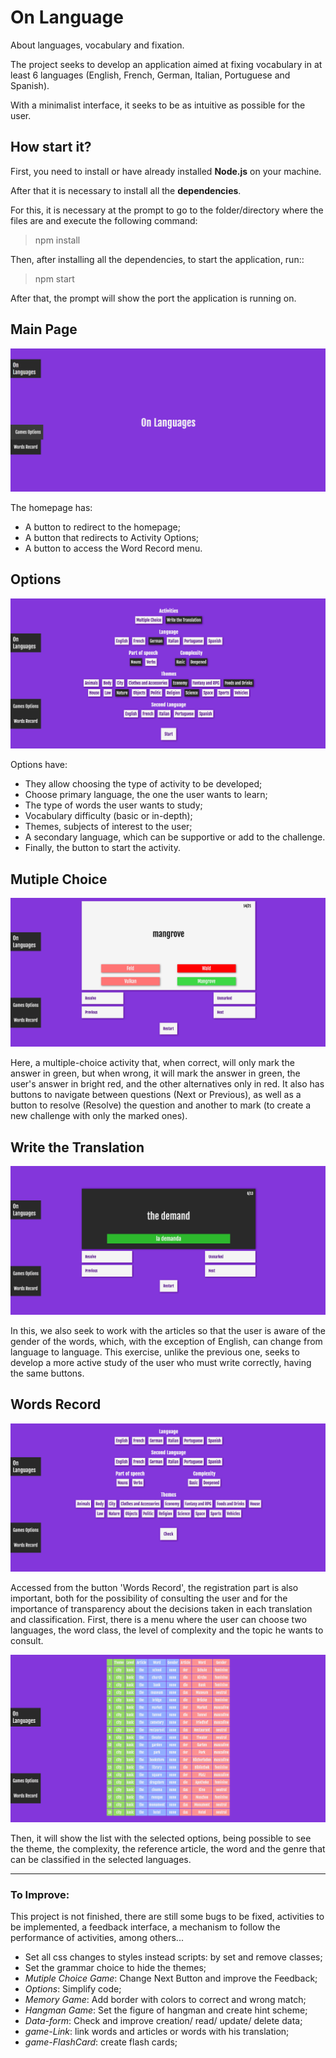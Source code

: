 # On Language

About languages, vocabulary and fixation.

The project seeks to develop an application aimed at fixing vocabulary in at least 6 languages (English, French, German, Italian, Portuguese and Spanish).

With a minimalist interface, it seeks to be as intuitive as possible for the user.


## How start it?

First, you need to install or have already installed **Node.js** on your machine.

After that it is necessary to install all the **dependencies**.

For this, it is necessary at the prompt to go to the folder/directory where the files are and execute the following command:
> npm install

Then, after installing all the dependencies, to start the application, run::
> npm start

After that, the prompt will show the port the application is running on.


## Main Page

![My Image](images/onlanguages_main.png)

The homepage has:
* A button to redirect to the homepage;
* A button that redirects to Activity Options;
* A button to access the Word Record menu.

## Options

![My Image](images/onlanguages_options.png)

Options have:
* They allow choosing the type of activity to be developed;
* Choose primary language, the one the user wants to learn;
* The type of words the user wants to study;
* Vocabulary difficulty (basic or in-depth);
* Themes, subjects of interest to the user;
* A secondary language, which can be supportive or add to the challenge.
* Finally, the button to start the activity.

## Mutiple Choice

![My Image](images/onlanguages_mmultiple_choices.png)

Here, a multiple-choice activity that, when correct, will only mark the answer in green, but when wrong, it will mark the answer in green, the user's answer in bright red, and the other alternatives only in red.
It also has buttons to navigate between questions (Next or Previous), as well as a button to resolve (Resolve) the question and another to mark (to create a new challenge with only the marked ones).

## Write the Translation

![My Image](images/onlanguages_write_the_translation.png)

In this, we also seek to work with the articles so that the user is aware of the gender of the words, which, with the exception of English, can change from language to language.
This exercise, unlike the previous one, seeks to develop a more active study of the user who must write correctly, having the same buttons.


## Words Record

![My Image](images/onlanguages_words_record_options.png)

Accessed from the button 'Words Record', the registration part is also important, both for the possibility of consulting the user and for the importance of transparency about the decisions taken in each translation and classification.
First, there is a menu where the user can choose two languages, the word class, the level of complexity and the topic he wants to consult.

![My Image](images/onlanguages_words_record.png)

Then, it will show the list with the selected options, being possible to see the theme, the complexity, the reference article, the word and the genre that can be classified in the selected languages.

_________________________________
### To Improve:

This project is not finished, there are still some bugs to be fixed, activities to be implemented, a feedback interface, a mechanism to follow the performance of activities, among others...

* Set all css changes to styles instead scripts: by set and remove classes;
* Set the grammar choice to hide the themes;
* *Mutiple Choice Game*: Change Next Button and improve the Feedback;
* *Options*: Simplify code;
* *Memory Game*: Add border with colors to correct and wrong match;
* *Hangman Game*: Set the figure of hangman and create hint scheme;
* *Data-form*: Check and improve creation/ read/ update/ delete data;
* *game-Link*: link words and articles or words with his translation;
* *game-FlashCard*: create flash cards;
